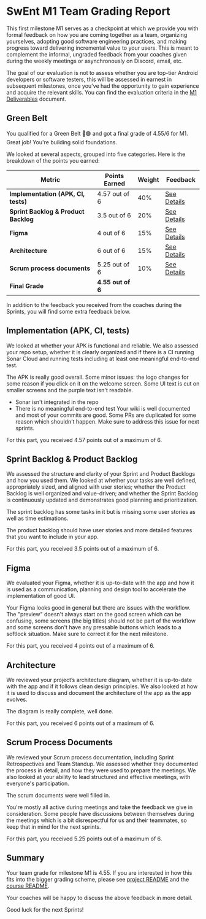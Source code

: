 # SwEnt M1 Team Grading Report

This first milestone M1 serves as a checkpoint at which we provide you with formal feedback on how you are coming together as a team, organizing yourselves, adopting good software engineering practices, and making progress toward delivering incremental value to your users. This is meant to complement the informal, ungraded feedback from your coaches given during the weekly meetings or asynchronously on Discord, email, etc.

The goal of our evaluation is not to assess whether you are top-tier Android developers or software testers, this will be assessed in earnest in subsequent milestones, once you've had the opportunity to gain experience and acquire the relevant skills. You can find the evaluation criteria in the [M1 Deliverables](https://github.com/swent-epfl/public/blob/main/project/M1.md) document.


## Green Belt

You qualified for a Green Belt 🥋🟢 and got a final grade of 4.55/6 for M1. Great job! You're building solid foundations. 

We looked at several aspects, grouped into five categories. Here is the breakdown of the points you earned:

| Metric                          | **Points Earned**              | **Weight** | **Feedback**                              |
|---------------------------------|--------------------------------|------------|-------------------------------------------|
| **Implementation (APK, CI, tests)** | 4.57 out of 6 | 40%        | [See Details](#implementation-apk-ci-tests) |
| **Sprint Backlog & Product Backlog** | 3.5 out of 6      | 20%        | [See Details](#sprint-backlog--product-backlog) |
| **Figma**                       | 4 out of 6       | 15%        | [See Details](#figma)                     |
| **Architecture**                | 6 out of 6 | 15%       | [See Details](#architecture)               |
| **Scrum process documents**     | 5.25 out of 6       | 10%        | [See Details](#scrum-process-documents)    |
| **Final Grade**                 | **4.55 out of 6**    |            |                                           |


In addition to the feedback you received from the coaches during the Sprints, you will find some extra feedback below.

## Implementation (APK, CI, tests)

We looked at whether your APK is functional and reliable. We also assessed your repo setup, whether it is clearly organized and if there is a CI running Sonar Cloud and running tests including at least one meaningful end-to-end test.

The APK is really good overall. Some minor issues: the logo changes for some reason if you click on it on the welcome screen. Some UI text is cut on smaller screens and the purple text isn't readable.
- Sonar isn't integrated in the repo
- There is no meaningful end-to-end test
Your wiki is well documented and most of your commits are good. Some PRs are duplicated for some reason which shouldn't happen. Make sure to address this issue for next sprints.

For this part, you received 4.57 points out of a maximum of 6.

## Sprint Backlog & Product Backlog

We assessed the structure and clarity of your Sprint and Product Backlogs and how you used them.
We looked at whether your tasks are well defined, appropriately sized, and aligned with user stories; whether the Product Backlog is well organized and value-driven; and whether the Sprint Backlog is continuously updated and demonstrates good planning and prioritization.

The sprint backlog has some tasks in it but is missing some user stories as well as time estimations.

The product backlog should have user stories and more detailed features that you want to include in your app.

For this part, you received 3.5 points out of a maximum of 6.

## Figma

We evaluated your Figma, whether it is up-to-date with the app and how it is used as a communication, planning and design tool to accelerate the implementation of good UI.

Your Figma looks good in general but there are issues with the workflow. The "preview" doesn't always start on the good screen which can be confusing, some screens (the big titles) should not be part of the workflow and some screens don't have any pressable buttons which leads to a softlock situation. Make sure to correct it for the next milestone.

For this part, you received 4 points out of a maximum of 6.

## Architecture

We reviewed your project’s architecture diagram, whether it is up-to-date with the app and if it follows clean design principles. We also looked at how it is used to discuss and document the architecture of the app as the app evolves.

The diagram is really complete, well done.

For this part, you received 6 points out of a maximum of 6.

## Scrum Process Documents

We reviewed your Scrum process documentation, including Sprint Retrospectives and Team Standup. We assessed whether they documented the process in detail, and how they were used to prepare the meetings. We also looked at your ability to lead structured and effective meetings, with everyone's participation.

The scrum documents were well filled in.

You're mostly all active during meetings and take the feedback we give in consideration. Some people have discussions between themselves during the meetings which is a bit disrespectful for us and their teammates, so keep that in mind for the next sprints.

For this part, you received 5.25 points out of a maximum of 6.

## Summary

Your team grade for milestone M1 is 4.55. If you are interested in how this fits into the bigger grading scheme, please see [project README](https://github.com/swent-epfl/public/blob/main/project/README.md) and the [course README](https://github.com/swent-epfl/public/blob/main/README.md).

Your coaches will be happy to discuss the above feedback in more detail.

Good luck for the next Sprints!




